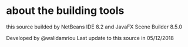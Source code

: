 # about the building tools
this source builded by NetBeans IDE 8.2 and JavaFX Scene Builder 8.5.0 

Developed by @walidamriou
Last update to this source in 05/12/2018
